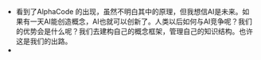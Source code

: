 - 看到了AlphaCode 的出现，虽然不明白其中的原理，但我想信AI是未来。如果有一天AI能创造概念，AI也就可以创新了。人类以后如何与AI竞争呢？我们的优势会是什么呢？我们去建构自己的概念框架，管理自己的知识结构。也许这是我们的出路。
-